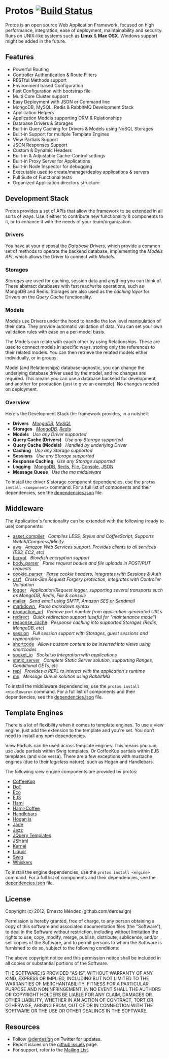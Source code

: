 # Protos [![Build Status](https://secure.travis-ci.org/derdesign/protos.png)](http://travis-ci.org/derdesign/protos)

Protos is an open source Web Application Framework, focused on high performance, integration, ease of 
deployment, maintainability and security. Runs on UNIX-like systems such as **Linux** &amp; **Mac OSX**. Windows 
support might be added in the future.

## Features

- Powerful Routing
- Controller Authentication & Route Filters
- RESTful Methods support
- Environment based Configuration
- Fast Configuration with bootstrap file
- Multi Core Cluster support
- Easy Deployment with JSON or Command line
- MongoDB, MySQL, Redis & RabbitMQ Development Stack
- Application Helpers
- Application Models supporting ORM &amp; Relationships
- Database Drivers & Storages
- Built-in Query Caching for Drivers & Models using NoSQL Storages
- Built-in Support for multiple Template Engines
- View Partials Support
- JSON Responses Support
- Custom & Dynamic Headers
- Built-in & Adjustable Cache-Control settings
- Built-in Proxy Server for Applications
- Built-in Node Inspector for debugging
- Executable used to create/manage/deploy applications &amp; servers
- Full Suite of Functional tests
- Organized Application directory structure

## Development Stack

Protos provides a set of APIs that allow the framework to be extended in all sorts of ways. Use it either to contribute
new functionality &amp; components to it, or to enhance it with the needs of your team/organization.

### Drivers

You have at your disposal the _Database Drivers_, which provide a common set of methods to operate the backend database,
implementing the _Models API_, which allows the Driver to connect with _Models_.

### Storages

_Storages_ are used for caching, session data and anything you can think of. These abstract databases with fast read/write 
operations, such as MongoDB and Redis. Storages are also used as the _caching layer_ for Drivers on the _Query Cache_ functionality.

### Models

Models use Drivers under the hood to handle the low level manipulation of their data. They provide automatic validation of data.
You can set your own validation rules with ease on a per-model basis.

The Models can relate with eaach other by using Relationships. These are used to connect models in specific ways, storing only the
references to their related models. You can then retrieve the related models either individually, or in groups.

Model (and Relationships) database-agnostic, you can change the underlying database driver used by the model, and no changes are required. This
means you can use a database backend for development, and another for production (just to give an example). No changes needed on deployment.

### Overview

Here's the Development Stack the framework provides, in a nutshell:

- **Drivers** &nbsp; _[MongoDB](https://github.com/derdesign/protos/blob/master/drivers/mongodb.js), [MySQL](https://github.com/derdesign/protos/blob/master/drivers/mysql.js)_
- **Storages** &nbsp; _[MongoDB](https://github.com/derdesign/protos/blob/master/storages/mongodb.js), [Redis](https://github.com/derdesign/protos/blob/master/storages/redis.js)_
- **Models** &nbsp; _Use any Driver supported_
- **Query Cache (Drivers)** &nbsp; _Use any Storage supported_
- **Query Cache (Models)** &nbsp; _Handled by underlying Driver_
- **Caching** &nbsp; _Use any Storage supported_
- **Sessions** &nbsp; _Use any Storage supported_
- **Response Caching** &nbsp; _Use any Storage supported_
- **Logging** &nbsp; [MongoDB](https://github.com/derdesign/protos/blob/master/middleware/logger/transport-mongodb.js), 
[Redis](https://github.com/derdesign/protos/blob/master/middleware/logger/transport-redis.js), [File](https://github.com/derdesign/protos/blob/master/middleware/logger/transport-file.js), 
[Console](https://github.com/derdesign/protos/blob/master/middleware/logger/transport-console.js),
[JSON](https://github.com/derdesign/protos/blob/master/middleware/logger/transport-console.js)
- **Message Queue** &nbsp; _Use the mq middleware_

To install the driver & storage component dependencies, use the `protos install <component>` command. For a full list of components and
their dependencies, see the [dependencies.json](https://github.com/derdesign/protos/blob/master/dependencies.json) file.

## Middleware

The Application's functionality can be extended with the following (ready to use) components:

- [asset_compiler](http://derdesign.github.com/protos/middleware#asset_compiler) &nbsp; *Compiles LESS, Stylus and CoffeeScript, Supports Watch/Compress/Minify.*
- [aws](http://derdesign.github.com/protos/middleware#aws) &nbsp; *Amazon Web Services support. Provides clients to all services (ES3, EC2, etc)*
- [bcrypt](http://derdesign.github.com/protos/middleware#bcrypt) &nbsp; *Blowfish encryption support*
- [body_parser](http://derdesign.github.com/protos/middleware#body_parser) &nbsp; *Parse request bodies and file uploads in POST/PUT requests*
- [cookie_parser](http://derdesign.github.com/protos/middleware#cookie_parser) &nbsp; *Parse cookie headers, Integrates with Sessions & Auth*
- [csrf](http://derdesign.github.com/protos/middleware#csrf) &nbsp; *Cross-Site Request Forgery protection, integrates with Controller Validation*
- [logger](http://derdesign.github.com/protos/middleware#logger) &nbsp; *Application/Request logger, supporting several transports such as MongoDB, Redis, File &amp; console*
- [mailer](http://derdesign.github.com/protos/middleware#mailer) &nbsp; *Send email using SMTP, Amazon SES or Sendmail*
- [ markdown ](http://derdesign.github.com/protos/middleware#markdown) &nbsp; *Parse markdown syntax*
- [production_url](http://derdesign.github.com/protos/middleware#production_url) &nbsp; *Remove port number from application-generated URLs*
- [redirect](http://derdesign.github.com/protos/middleware#redirect) &nbsp; *Quick redirection support (useful for "maintenance mode")*
- [response_cache](http://derdesign.github.com/protos/middleware#response_cache) &nbsp; *Response caching into supported Storages (Redis, MongoDB, etc)*
- [session](http://derdesign.github.com/protos/middleware#session) &nbsp; *Full session support with Storages, guest sessions and regeneration*
- [shortcode](http://derdesign.github.com/protos/middleware#shortcode) &nbsp; *Allows custom content to be inserted into views using shortcodes*
- [socket_io](http://derdesign.github.com/protos/middleware#socket_io) &nbsp; *Socket.io Integration with applications*
- [static_server](http://derdesign.github.com/protos/middleware#static_server) &nbsp; *Complete Static Server solution, supporting Ranges, Conditional GETs, etc*
- [repl](http://derdesign.github.com/protos/middleware#repl) &nbsp; *Provides a REPL to interact with the application's runtime*
- [mq](http://derdesign.github.com/protos/middleware#mq) &nbsp; *Message Queue solution using RabbitMQ*

To install the middleware dependencies, use the `protos install <middleware>` command. For a full list of components and
their dependencies, see the [dependencies.json](https://github.com/derdesign/protos/blob/master/dependencies.json) file.

## Template Engines

There is a lot of flexibility when it comes to template engines. To use a view engine, just add the extension 
to the template and you're set. You don't need to install any npm dependencies.

View Partials can be used across template engines. This means you can use Jade partials within Swig templates. Or CoffeeKup
partials within EJS templates (and vice versa). There are a few exceptions with mustache engines (due to their *logicless*
nature), such as Hogan and Handlebars.

The following view engine components are provided by protos:

- [CoffeeKup](https://github.com/mauricemach/coffeekup)
- [DoT](https://github.com/olado/doT)
- [Eco](https://github.com/sstephenson/eco)
- [EJS](https://github.com/visionmedia/ejs)
- [Haml](https://github.com/visionmedia/haml.js)
- [Haml-Coffee](https://github.com/9elements/haml-coffee)
- [Handlebars](https://github.com/wycats/handlebars.js)
- [Hogan.js](https://github.com/twitter/hogan.js)
- [Jade](https://github.com/visionmedia/jade)
- [Jazz](https://github.com/shinetech/jazz)
- [JQuery Templates](https://github.com/kof/node-jqtpl)
- [JSHtml](https://github.com/LuvDaSun/jshtml)
- [Kernel](https://github.com/c9/kernel)
- [Liquor](https://github.com/chjj/liquor)
- [Swig](https://github.com/paularmstrong/swig)
- [Whiskers](https://github.com/gsf/whiskers.js/tree)

To install the engine dependencies, use the `protos install <engine>` command. For a full list of components and
their dependencies, see the [dependencies.json](https://github.com/derdesign/protos/blob/master/dependencies.json) file.


## License

Copyright (c) 2012, Ernesto Méndez (github.com/derdesign)

Permission is hereby granted, free of charge, to any person obtaining a copy
of this software and associated documentation files (the "Software"), to deal
in the Software without restriction, including without limitation the rights
to use, copy, modify, merge, publish, distribute, sublicense, and/or sell
copies of the Software, and to permit persons to whom the Software is
furnished to do so, subject to the following conditions:

The above copyright notice and this permission notice shall be included in
all copies or substantial portions of the Software.

THE SOFTWARE IS PROVIDED "AS IS", WITHOUT WARRANTY OF ANY KIND, EXPRESS OR
IMPLIED, INCLUDING BUT NOT LIMITED TO THE WARRANTIES OF MERCHANTABILITY,
FITNESS FOR A PARTICULAR PURPOSE AND NONINFRINGEMENT. IN NO EVENT SHALL THE
AUTHORS OR COPYRIGHT HOLDERS BE LIABLE FOR ANY CLAIM, DAMAGES OR OTHER
LIABILITY, WHETHER IN AN ACTION OF CONTRACT, TORT OR OTHERWISE, ARISING FROM,
OUT OF OR IN CONNECTION WITH THE SOFTWARE OR THE USE OR OTHER DEALINGS IN
THE SOFTWARE.

## Resources

- Follow [@derdesign](http://twitter.com/derdesign) on Twitter for updates.
- Report issues on the [github issues](https://github.com/derdesign/protos/issues) page.
- For support, refer to the [Mailing List](https://groups.google.com/group/protos-web-framework).

